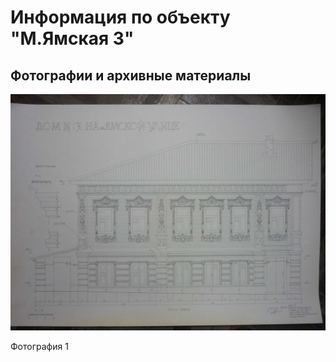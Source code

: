 # Информация по объекту "М.Ямская 3"

## Фотографии и архивные материалы

![1](/BuidingsInfo/b390030d-5c41-4f87-a89a-a564f96cd778/P1270208_Compressed.jpg)

Фотография 1

